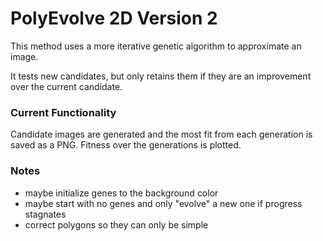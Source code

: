 # PolyEvolve 2D Version 2
This method uses a more iterative genetic algorithm to approximate an image.

It tests new candidates, but only retains them if they are an improvement over the current candidate.

### Current Functionality
Candidate images are generated and the most fit from each generation is saved as a PNG.
Fitness over the generations is plotted.

### Notes
 - maybe initialize genes to the background color
 - maybe start with no genes and only "evolve" a new one if progress stagnates
 - correct polygons so they can only be simple